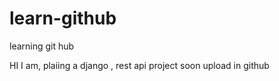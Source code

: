 # learn-github
learning git hub

HI I am, plaiing a django , rest api project soon upload in github
